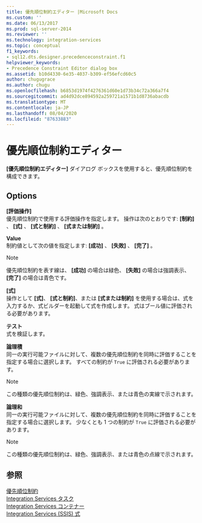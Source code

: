 ```yaml
---
title: 優先順位制約エディター |Microsoft Docs
ms.custom: ''
ms.date: 06/13/2017
ms.prod: sql-server-2014
ms.reviewer: ''
ms.technology: integration-services
ms.topic: conceptual
f1_keywords:
- sql12.dts.designer.precedenceconstraint.f1
helpviewer_keywords:
- Precedence Constraint Editor dialog box
ms.assetid: b10d4330-6e35-4037-b309-ef56efcd60c5
author: chugugrace
ms.author: chugu
ms.openlocfilehash: b6853d1974f4276361d60e1d73b34c72a366a7f4
ms.sourcegitcommit: ad4d92dce894592a259721a1571b1d8736abacdb
ms.translationtype: MT
ms.contentlocale: ja-JP
ms.lasthandoff: 08/04/2020
ms.locfileid: "87633883"
---
```

# <a name="precedence-constraint-editor"></a>優先順位制約エディター
  **[優先順位制約エディター]** ダイアログ ボックスを使用すると、優先順位制約を構成できます。  
  
## <a name="options"></a>Options  
 **[評価操作]**  
 優先順位制約で使用する評価操作を指定します。 操作は次のとおりです: **[制約]** 、 **[式]** 、 **[式と制約]** 、 **[式または制約]** 。  
  
 **Value**  
 制約値として次の値を指定します: **[成功]** 、 **[失敗]** 、 **[完了]** 。  
  
> [!NOTE]  
>   優先順位制約を表す線は、 **[成功]** の場合は緑色、 **[失敗]** の場合は強調表示、 **[完了]** の場合は青色です。  
  
 **[式]**  
 操作として **[式]**、 **[式と制約]**、または **[式または制約]** を使用する場合は、式を入力するか、式ビルダーを起動して式を作成します。 式はブール値に評価される必要があります。  
  
 **テスト**  
 式を検証します。  
  
 **論理積**  
 同一の実行可能ファイルに対して、複数の優先順位制約を同時に評価することを指定する場合に選択します。 すべての制約が `True` に評価される必要があります。  
  
> [!NOTE]  
>  この種類の優先順位制約は、緑色、強調表示、または青色の実線で示されます。  
  
 **論理和**  
 同一の実行可能ファイルに対して、複数の優先順位制約を同時に評価することを指定する場合に選択します。 少なくとも 1 つの制約が `True` に評価される必要があります。  
  
> [!NOTE]  
>  この種類の優先順位制約は、緑色、強調表示、または青色の点線で示されます。  
  
## <a name="see-also"></a>参照  
 [優先順位制約](control-flow/precedence-constraints.md)   
 [Integration Services タスク](control-flow/integration-services-tasks.md)   
 [Integration Services コンテナー](control-flow/integration-services-containers.md)   
 [Integration Services &#40;SSIS&#41; 式](expressions/integration-services-ssis-expressions.md)  
  
  
